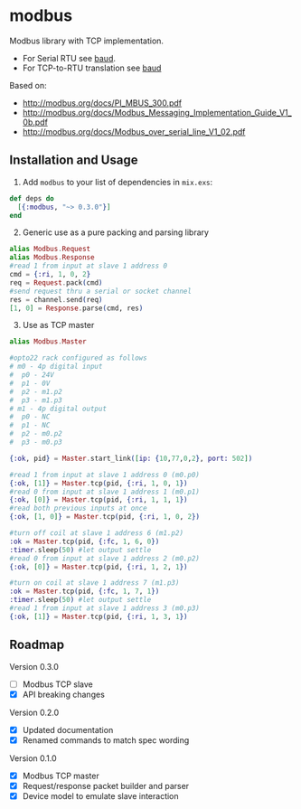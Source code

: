 # modbus

Modbus library with TCP implementation.

- For Serial RTU see [baud](https://github.com/samuelventura/baud).
- For TCP-to-RTU translation see [baud](https://github.com/samuelventura/baud)

Based on:

- http://modbus.org/docs/PI_MBUS_300.pdf
- http://modbus.org/docs/Modbus_Messaging_Implementation_Guide_V1_0b.pdf
- http://modbus.org/docs/Modbus_over_serial_line_V1_02.pdf

## Installation and Usage

1. Add `modbus` to your list of dependencies in `mix.exs`:

  ```elixir
  def deps do
    [{:modbus, "~> 0.3.0"}]
  end
  ```

2. Generic use as a pure packing and parsing library

  ```elixir
  alias Modbus.Request
  alias Modbus.Response
  #read 1 from input at slave 1 address 0
  cmd = {:ri, 1, 0, 2}
  req = Request.pack(cmd)
  #send request thru a serial or socket channel
  res = channel.send(req)
  [1, 0] = Response.parse(cmd, res)
  ```

3. Use as TCP master

  ```elixir
  alias Modbus.Master

  #opto22 rack configured as follows
  # m0 - 4p digital input
  #  p0 - 24V
  #  p1 - 0V
  #  p2 - m1.p2
  #  p3 - m1.p3
  # m1 - 4p digital output
  #  p0 - NC
  #  p1 - NC
  #  p2 - m0.p2
  #  p3 - m0.p3

  {:ok, pid} = Master.start_link([ip: {10,77,0,2}, port: 502])

  #read 1 from input at slave 1 address 0 (m0.p0)
  {:ok, [1]} = Master.tcp(pid, {:ri, 1, 0, 1})
  #read 0 from input at slave 1 address 1 (m0.p1)
  {:ok, [0]} = Master.tcp(pid, {:ri, 1, 1, 1})
  #read both previous inputs at once
  {:ok, [1, 0]} = Master.tcp(pid, {:ri, 1, 0, 2})

  #turn off coil at slave 1 address 6 (m1.p2)
  :ok = Master.tcp(pid, {:fc, 1, 6, 0})
  :timer.sleep(50) #let output settle
  #read 0 from input at slave 1 address 2 (m0.p2)
  {:ok, [0]} = Master.tcp(pid, {:ri, 1, 2, 1})

  #turn on coil at slave 1 address 7 (m1.p3)
  :ok = Master.tcp(pid, {:fc, 1, 7, 1})
  :timer.sleep(50) #let output settle
  #read 1 from input at slave 1 address 3 (m0.p3)
  {:ok, [1]} = Master.tcp(pid, {:ri, 1, 3, 1})
  ```

## Roadmap

Version 0.3.0

- [ ] Modbus TCP slave
- [x] API breaking changes

Version 0.2.0

- [x] Updated documentation
- [x] Renamed commands to match spec wording

Version 0.1.0

- [x] Modbus TCP master
- [x] Request/response packet builder and parser
- [x] Device model to emulate slave interaction
